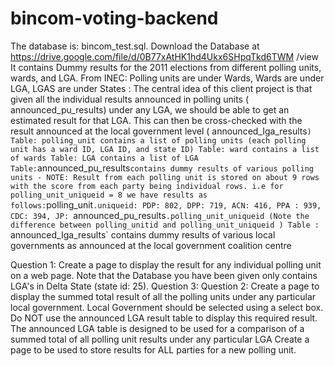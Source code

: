 # bincom-voting-backend

The database is: bincom_test.sql. Download the Database at
https://drive.google.com/file/d/0B77xAtHK1hd4Ukx6SHpqTkd6TWM
/view
It contains Dummy results for the 2011 elections
from different polling units, wards, and LGA.
From INEC: Polling units are under Wards, Wards
are under LGA, LGAS are under States
:
The central idea of this client project is that given all
the individual results announced in polling units (
announced_pu_results) under any LGA, we should be
able to get an estimated result for that LGA.
This can then be cross-checked with the result
announced at the local government level (
announced_Iga_results` )
Table: polling_unit contains a list of polling units (each
polling unit has a ward ID, LGA ID, and state ID)
Table: ward contains a list of wards
Table: LGA contains a list of LGA
Table: `announced_pu_results` contains dummy
results of various polling units -
NOTE: Result from each polling unit is stored on about 9
rows with the score from each party being individual
rows.
i.e for polling_unit_uniqueid = 8 we have results as
follows:
`polling_unit`.uniqueid:
PDP: 802, DPP: 719, ACN: 416, PPA : 939, CDC: 394,
JP:
`announced_pu_results`.polling_unit_uniqueid (Note
the difference between polling_unitid and
polling_unit_uniqueid )
Table : ` announced_Iga_results` contains dummy
results of various local governments as announced at the
local government coalition centre

Question 1:
Create a page to display the result for any individual polling unit
on a web page. Note that the Database you have been given only
contains LGA's in Delta State (state id: 25).
Question 3:
Question 2:
Create a page to display the summed total result of all the polling
units under any particular local government. Local Government
should be selected using a select box.
Do NOT use the announced LGA result table to display this
required result. The announced LGA table is designed to be used
for a comparison of a summed total of all polling unit results
under any particular LGA
Create a page to be used to store results for ALL parties for a new
polling unit.
